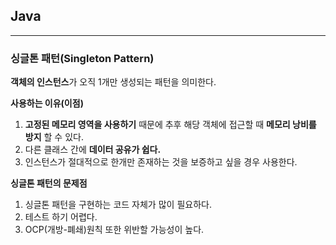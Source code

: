 ## Java
---

### **싱글톤 패턴(Singleton Pattern)**

**객체의 인스턴스**가 오직 1개만 생성되는 패턴을 의미한다.

**사용하는 이유(이점)**

1. **고정된 메모리 영역을 사용하기** 때문에 추후 해당 객체에 접근할 때 **메모리 낭비를 방지** 할 수 있다. 
2. 다른 클래스 간에 **데이터 공유가 쉽다.**
3. 인스턴스가 절대적으로 한개만 존재하는 것을 보증하고 싶을 경우 사용한다.

****싱글톤 패턴의 문제점****

1. 싱글톤 패턴을 구현하는 코드 자체가 많이 필요하다.
2. 테스트 하기 어렵다.
3. OCP(개방-폐쇄)원칙 또한 위반할 가능성이 높다.
